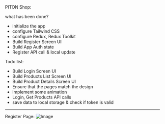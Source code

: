 PITON Shop:

what has been done? 
- initialize the app
- configure Tailwind CSS
- configure Redux, Redux Toolkit
- Build Register Screen UI
- Build App Auth state
- Register API call & local update

Todo list:
- Build Login Screen UI
- Build Products List Screen UI
- Build Product Details Screen UI
- Ensure that the pages match the design
- implement some animation
- Login, Get Products API calls
- save data to local storage & check if token is valid

-------------
Register Page:
![Image](best_flutter_ui_templates/assets/introduction_animation/introduction_animation.png)